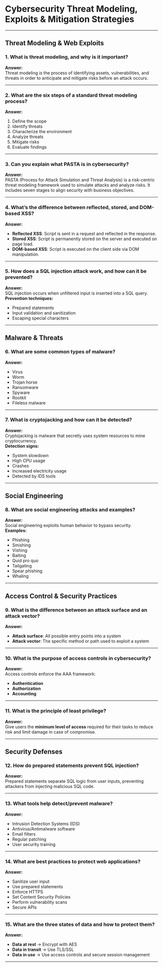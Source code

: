 # Cybersecurity Threat Modeling, Exploits & Mitigation Strategies

---

## Threat Modeling & Web Exploits

### 1. What is threat modeling, and why is it important?
**Answer:**  
Threat modeling is the process of identifying assets, vulnerabilities, and threats in order to anticipate and mitigate risks before an attack occurs.

---

### 2. What are the six steps of a standard threat modeling process?
**Answer:**
1. Define the scope  
2. Identify threats  
3. Characterize the environment  
4. Analyze threats  
5. Mitigate risks  
6. Evaluate findings

---

### 3. Can you explain what PASTA is in cybersecurity?
**Answer:**  
PASTA (Process for Attack Simulation and Threat Analysis) is a risk-centric threat modeling framework used to simulate attacks and analyze risks. It includes seven stages to align security with business objectives.

---

### 4. What’s the difference between reflected, stored, and DOM-based XSS?
**Answer:**
- **Reflected XSS**: Script is sent in a request and reflected in the response.  
- **Stored XSS**: Script is permanently stored on the server and executed on page load.  
- **DOM-based XSS**: Script is executed on the client side via DOM manipulation.

---

### 5. How does a SQL injection attack work, and how can it be prevented?
**Answer:**  
SQL injection occurs when unfiltered input is inserted into a SQL query.  
**Prevention techniques:**
- Prepared statements  
- Input validation and sanitization  
- Escaping special characters

---

## Malware & Threats

### 6. What are some common types of malware?
**Answer:**
- Virus  
- Worm  
- Trojan horse  
- Ransomware  
- Spyware  
- Rootkit  
- Fileless malware

---

### 7. What is cryptojacking and how can it be detected?
**Answer:**  
Cryptojacking is malware that secretly uses system resources to mine cryptocurrency.  
**Detection signs:**
- System slowdown  
- High CPU usage  
- Crashes  
- Increased electricity usage  
- Detected by IDS tools

---

## Social Engineering

### 8. What are social engineering attacks and examples?
**Answer:**  
Social engineering exploits human behavior to bypass security.  
**Examples:**
- Phishing  
- Smishing  
- Vishing  
- Baiting  
- Quid pro quo  
- Tailgating  
- Spear phishing  
- Whaling

---

## Access Control & Security Practices

### 9. What is the difference between an attack surface and an attack vector?
**Answer:**  
- **Attack surface**: All possible entry points into a system  
- **Attack vector**: The specific method or path used to exploit a system

---

### 10. What is the purpose of access controls in cybersecurity?
**Answer:**  
Access controls enforce the AAA framework:  
- **Authentication**  
- **Authorization**  
- **Accounting**

---

### 11. What is the principle of least privilege?
**Answer:**  
Give users the **minimum level of access** required for their tasks to reduce risk and limit damage in case of compromise.

---

## Security Defenses

### 12. How do prepared statements prevent SQL injection?
**Answer:**  
Prepared statements separate SQL logic from user inputs, preventing attackers from injecting malicious SQL code.

---

### 13. What tools help detect/prevent malware?
**Answer:**
- Intrusion Detection Systems (IDS)  
- Antivirus/Antimalware software  
- Email filters  
- Regular patching  
- User security training

---

### 14. What are best practices to protect web applications?
**Answer:**
- Sanitize user input  
- Use prepared statements  
- Enforce HTTPS  
- Set Content Security Policies  
- Perform vulnerability scans  
- Secure APIs

---

### 15. What are the three states of data and how to protect them?
**Answer:**
- **Data at rest** → Encrypt with AES  
- **Data in transit** → Use TLS/SSL  
- **Data in use** → Use access controls and secure session management

---



